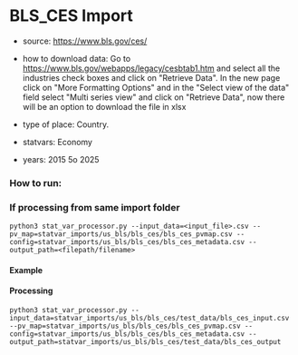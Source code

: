# BLS_CES Import

- source: https://www.bls.gov/ces/ 

- how to download data: Go to https://www.bls.gov/webapps/legacy/cesbtab1.htm and select all the industries check boxes and click on "Retrieve Data".
In the new page click on "More Formatting Options" and in the "Select view of the data" field select "Multi series view" and click on "Retrieve Data", now there will be an option to download the file in xlsx

- type of place: Country.

- statvars: Economy

- years: 2015 5o 2025


### How to run:
### If processing from same import folder
`python3 stat_var_processor.py --input_data=<input_file>.csv --pv_map=statvar_imports/us_bls/bls_ces/bls_ces_pvmap.csv --config=statvar_imports/us_bls/bls_ces/bls_ces_metadata.csv --output_path=<filepath/filename>`

#### Example
#### Processing
`python3 stat_var_processor.py --input_data=statvar_imports/us_bls/bls_ces/test_data/bls_ces_input.csv --pv_map=statvar_imports/us_bls/bls_ces/bls_ces_pvmap.csv --config=statvar_imports/us_bls/bls_ces/bls_ces_metadata.csv --output_path=statvar_imports/us_bls/bls_ces/test_data/bls_ces_output`
